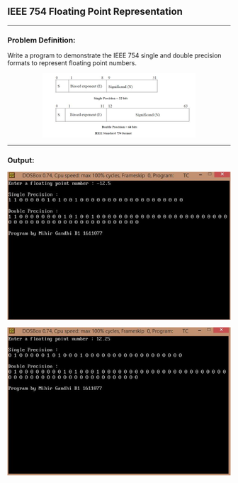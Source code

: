 ## IEEE 754 Floating Point Representation

-----------------------------------------
### Problem Definition:
Write a program to demonstrate the IEEE 754 single and double precision formats to represent floating point numbers.

<p align="center">
    <img src="./example.png">
</p>

------------------------------------------
### Output:

<p align="center">
    <img src="./output-1.jpg">
</p>

<p align="center">
    <img src="./output-2.jpg">
</p>

